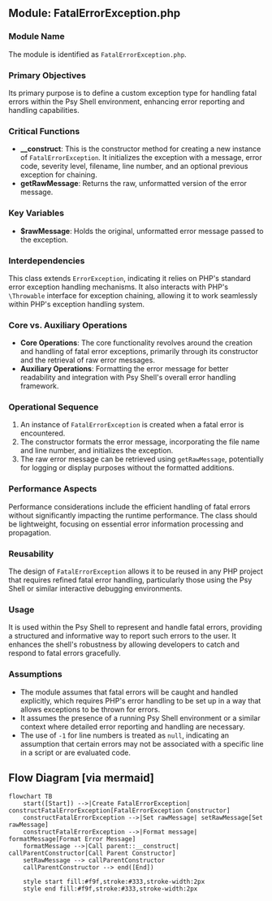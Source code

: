 ## Module: FatalErrorException.php
### Module Name
The module is identified as `FatalErrorException.php`.

### Primary Objectives
Its primary purpose is to define a custom exception type for handling fatal errors within the Psy Shell environment, enhancing error reporting and handling capabilities.

### Critical Functions
- **__construct**: This is the constructor method for creating a new instance of `FatalErrorException`. It initializes the exception with a message, error code, severity level, filename, line number, and an optional previous exception for chaining.
- **getRawMessage**: Returns the raw, unformatted version of the error message.

### Key Variables
- **$rawMessage**: Holds the original, unformatted error message passed to the exception.

### Interdependencies
This class extends `ErrorException`, indicating it relies on PHP's standard error exception handling mechanisms. It also interacts with PHP's `\Throwable` interface for exception chaining, allowing it to work seamlessly within PHP's exception handling system.

### Core vs. Auxiliary Operations
- **Core Operations**: The core functionality revolves around the creation and handling of fatal error exceptions, primarily through its constructor and the retrieval of raw error messages.
- **Auxiliary Operations**: Formatting the error message for better readability and integration with Psy Shell's overall error handling framework.

### Operational Sequence
1. An instance of `FatalErrorException` is created when a fatal error is encountered.
2. The constructor formats the error message, incorporating the file name and line number, and initializes the exception.
3. The raw error message can be retrieved using `getRawMessage`, potentially for logging or display purposes without the formatted additions.

### Performance Aspects
Performance considerations include the efficient handling of fatal errors without significantly impacting the runtime performance. The class should be lightweight, focusing on essential error information processing and propagation.

### Reusability
The design of `FatalErrorException` allows it to be reused in any PHP project that requires refined fatal error handling, particularly those using the Psy Shell or similar interactive debugging environments.

### Usage
It is used within the Psy Shell to represent and handle fatal errors, providing a structured and informative way to report such errors to the user. It enhances the shell's robustness by allowing developers to catch and respond to fatal errors gracefully.

### Assumptions
- The module assumes that fatal errors will be caught and handled explicitly, which requires PHP's error handling to be set up in a way that allows exceptions to be thrown for errors.
- It assumes the presence of a running Psy Shell environment or a similar context where detailed error reporting and handling are necessary.
- The use of `-1` for line numbers is treated as `null`, indicating an assumption that certain errors may not be associated with a specific line in a script or are evaluated code.
## Flow Diagram [via mermaid]
```mermaid
flowchart TB
    start([Start]) -->|Create FatalErrorException| constructFatalErrorException[FatalErrorException Constructor]
    constructFatalErrorException -->|Set rawMessage| setRawMessage[Set rawMessage]
    constructFatalErrorException -->|Format message| formatMessage[Format Error Message]
    formatMessage -->|Call parent::__construct| callParentConstructor[Call Parent Constructor]
    setRawMessage --> callParentConstructor
    callParentConstructor --> end([End])

    style start fill:#f9f,stroke:#333,stroke-width:2px
    style end fill:#f9f,stroke:#333,stroke-width:2px
```
